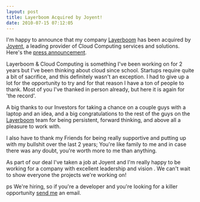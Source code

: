 ```yaml
---
layout: post
title: Layerboom Acquired by Joyent!
date: 2010-07-15 07:12:05
---
```



I'm happy to announce that my company [Layerboom](http://layerboom.com) has been acquired by [Joyent](http://www.joyent.com), a leading provider of Cloud Computing services and solutions. Here's the [press announcement](http://gigaom.com/2010/07/15/joyent-buys-layerboom-to-offer-enterprises-easier-transition-to-the-cloud/).

Layerboom & Cloud Computing is something I've been working on for 2 years but I've been thinking about cloud since school. Startups require quite a bit of sacrifice, and this definitely wasn't an exception. I had to give up a lot for the opportunity to try and for that reason I have a ton of people to thank. Most of you I've thanked in person already, but here it is again for 'the record'.

A big thanks to our Investors for taking a chance on a couple guys with a laptop and an idea, and a big congratulations to the rest of the guys on the [Layerboom](http://layerboom.com) team for being persistent, forward thinking, and above all a pleasure to work with.

I also have to thank my Friends for being really supportive and putting up with my bullshit over the last 2 years; You're like family to me and in case there was any doubt, you're worth more to me than anything.

As part of our deal I've taken a job at Joyent and I'm really happy to be working for a company with excellent leadership and vision . We can't wait to show everyone the projects we're working on!

ps We're hiring, so if you're a developer and you're looking for a killer opportunity [send me](mailto:trevoro@joyent.com) an email.


